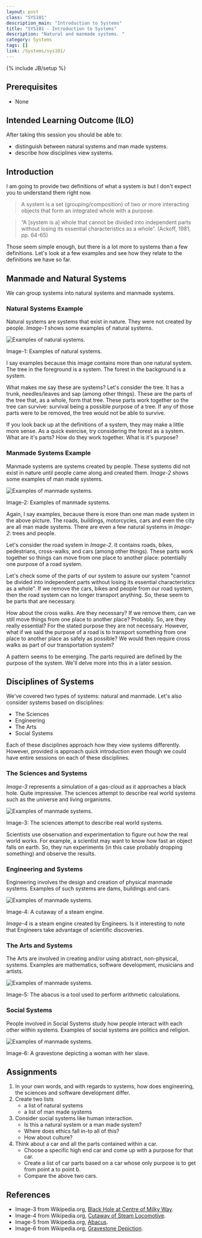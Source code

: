 ```yaml
---
layout: post
class: "SYS101"
description_main: "Introduction to Systems"
title: "SYS101 - Introduction to Systems"
description: "Natural and manmade systems. "
category: Systems
tags: []
link: /Systems/sys101/
---
```

{% include JB/setup %}

## Prerequisites

- None

## Intended Learning Outcome (ILO)

After taking this session you should be able to:

- distinguish between natural systems and man made systems.
- describe how disciplines view systems.

## Introduction

I am going to provide two definitions of what a system is but I don't expect you to understand them right now.

> A system is a set (grouping/composition) of two or more interacting objects that form an integrated whole with a purpose.

> “A \[system is a\] whole that cannot be divided into independent parts without losing its essential characteristics as a whole”. (Ackoff, 1981, pp. 64-65)

Those seem simple enough, but there is a lot more to systems than a few definitions. Let's look at a few examples and see how they relate to the definitions we have so far.

## Manmade and Natural Systems

We can group systems into natural systems and manmade systems.

### Natural Systems Example

Natural systems are systems that exist in nature. They were not created by people. *Image-1* shows some examples of natural systems.

<div class="figure">
<p><img alt='Examples of natural systems.' src='/assets/img/systemExampleNatural.jpg' /></p>
<p>Image-1: Examples of natural systems.</p>
</div>

I say examples because this image contains more than one natural system. The tree in the foreground is a system. The forest in the background is a system.

What makes me say these are systems? Let's consider the tree. It has a trunk, needles/leaves and sap (among other things). These are the parts of the tree that, as a whole, form that tree. These parts work together so the tree can survive: survival being a possible purpose of a tree. If any of those parts were to be removed, the tree would not be able to survive.

If you look back up at the definitions of a system, they may make a little more sense. As a quick exercise, try considering the forest as a system. What are it's parts? How do they work together. What is it's purpose?

### Manmade Systems Example

Manmade systems are systems created by people. These systems did not exist in nature until people came along and created them. *Image-2* shows some examples of man made systems.

<div class="figure">
<p><img alt='Examples of manmade systems.' src='/assets/img/systemExampleManmade.jpg' /></p>
<p>Image-2: Examples of manmade systems.</p>
</div>

Again, I say examples, because there is more than one man made system in the above picture. The roads, buildings, motorcycles, cars and even the city are all man made systems. There are even a few natural systems in *Image-2*: trees and people.

Let's consider the road system in *Image-2*. It contains roads, bikes, pedestrians, cross-walks, and cars (among other things). These parts work together so things can move from one place to another place: potentially one purpose of a road system.

Let's check some of the parts of our system to assure our system "cannot be divided into independent parts without losing its essential characteristics as a whole". If we remove the cars, bikes and people from our road system, then the road system can no longer transport anything. So, these seem to be parts that are necessary.

How about the cross walks. Are they necessary? If we remove them, can we still move things from one place to another place? Probably. So, are they really essential? For the stated purpose they are not necessary. However, what if we said the purpose of a road is to transport something from one place to another place as safely as possible? We would then require cross walks as part of our transportation system?

A pattern seems to be emerging. The parts required are defined by the purpose of the system. We'll delve more into this in a later session.

## Disciplines of Systems

We've covered two types of systems: natural and manmade. Let's also consider systems based on disciplines:
- The Sciences
- Engineering
- The Arts
- Social Systems

Each of these disciplines approach how they view systems differently. However, provided is approach quick introduction even though we could have entire sessions on each of these disciplines.

### The Sciences and Systems

*Image-3* represents a simulation of a gas-cloud as it approaches a black hole. Quite impressive. The sciences attempt to describe real world systems such as the universe and living organisms.

<div class="figure">
<p><img alt='Examples of manmade systems.' src='/assets/img/systemExampleDisciplineScience.jpeg' /></p>
<p>Image-3: The sciences attempt to describe real world systems.</p>
</div>

Scientists use observation and experimentation to figure out how the real world works. For example, a scientist may want to know how fast an object falls on earth. So, they run experiments (in this case probably dropping something) and observe the results.

### Engineering and Systems

Engineering involves the design and creation of physical manmade systems. Examples of such systems are dams, buildings and cars.

<div class="figure">
<p><img alt='Examples of manmade systems.' src='/assets/img/systemExampleDisciplineEngineering.jpg' /></p>
<p>Image-4: A cutaway of a steam engine.</p>
</div>

*Image-4* is a steam engine created by Engineers. Is it interesting to note that Engineers take advantage of scientific discoveries.

### The Arts and Systems

The Arts are involved in creating and/or using abstract, non-physical, systems. Examples are mathematics, software development, musicians and artists.

<div class="figure">
<p><img alt='Examples of manmade systems.' src='/assets/img/systemExampleDisciplineMathematics.jpg' /></p>
<p>Image-5: The abacus is a tool used to perform arithmetic calculations.</p>
</div>

### Social Systems

People involved in Social Systems study how people interact with each other within systems. Examples of social systems are politics and religion.

<div class="figure">
<p><img alt='Examples of manmade systems.' src='/assets/img/systemExampleDisciplineSocial.jpg' /></p>
<p>Image-6: A gravestone depicting a woman with her slave.</p>
</div>

## Assignments

1. In your own words, and with regards to systems, how does engineering, the sciences and software development differ.
2. Create two lists
    - a list of natural systems
    - a list of man made systems
3. Consider social systems like human interaction.
    - Is this a natural system or a man made system?
    - Where does ethics fall in-to all of this?
    - How about culture?
4. Think about a car and all the parts contained within a car.
    - Choose a specific high end car and come up with a purpose for that car.
    - Create a list of car parts based on a car whose only purpose is to get from point a to point b.
    - Compare the above two cars.

## References

- Image-3 from Wikipedia.org, [Black Hole at Centre of Milky Way](http://en.wikipedia.org/wiki/File:Simulation_of_gas_cloud_after_close_approach_to_the_black_hole_at_the_centre_of_the_Milky_Way.jpg).
- Image-4 from Wikipedia.org, [Cutaway of Steam Locomotive](http://sv.wikipedia.org/wiki/Fil:Cutaway_steam_locomotive.jpg).
- Image-5 from Wikipedia.org, [Abacus](http://cs.wikipedia.org/wiki/Soubor:Abacus-5822.jpg).
- Image-6 from Wikipedia.org, [Gravestone Depiction](http://en.wikipedia.org/wiki/File:Grabstein_einer_Frau_mit_Dienerin.jpg).
